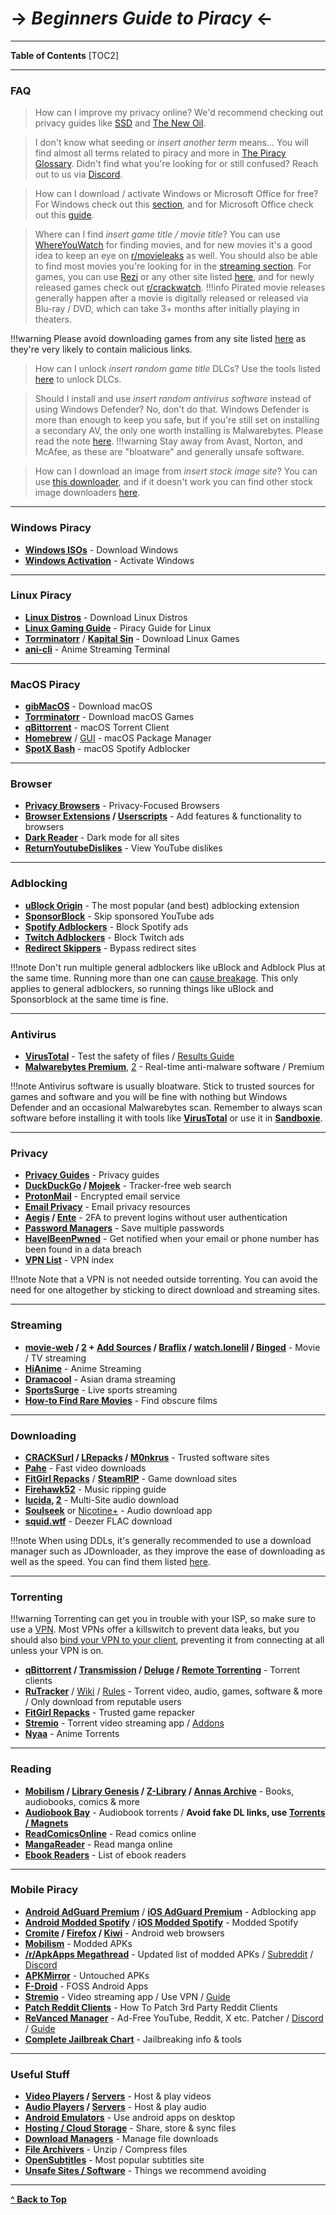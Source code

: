 # -> ***Beginners Guide to Piracy*** <-

***
**Table of Contents**
[TOC2]

***

### FAQ

> How can I improve my privacy online?
We'd recommend checking out privacy guides like [SSD](https://ssd.eff.org/) and [The New Oil](https://thenewoil.org/).

> I don't know what seeding or *insert another term* means...
You will find almost all terms related to piracy and more in [The Piracy Glossary](https://rentry.org/the-piracy-glossary). Didn't find what you're looking for or still confused? Reach out to us via [Discord](https://discord.gg/5W9QJKuPkD).

> How can I download / activate Windows or Microsoft Office for free?
For Windows check out this [section](#windows-piracy), and for Microsoft Office check out this [guide](https://gravesoft.dev/download_windows_office/office_c2r_links/).

> Where can I find *insert game title / movie title*?
You can use [WhereYouWatch](https://whereyouwatch.com) for finding movies, and for new movies it's a good idea to keep an eye on [r/movieleaks](https://reddit.com/r/movieleaks) as well. You should also be able to find most movies you're looking for in the [streaming section](#streaming). For games, you can use [Rezi](https://rezi.one) or any other site listed [here](https://fmhy.net/gamingpiracyguide#download-games), and for newly released games check out [r/crackwatch](https://reddit.com/r/crackwatch).
!!!info Pirated movie releases generally happen after a movie is digitally released or released via Blu-ray / DVD, which can take 3+ months after initially playing in theaters.

!!!warning Please avoid downloading games from any site listed [here](https://fmhy.net/unsafesites) as they're very likely to contain malicious links.

> How can I unlock *insert random game title* DLCs?
Use the tools listed [here](https://www.reddit.com/r/FREEMEDIAHECKYEAH/wiki/game-tools/#wiki_.25B7_steam_.2F_epic) to unlock DLCs.

> Should I install and use *insert random antivirus software* instead of using Windows Defender?
No, don't do that. Windows Defender is more than enough to keep you safe, but if you're still set on installing a secondary AV, the only one worth installing is Malwarebytes. Please read the note [here](#anti-virus).
!!!warning Stay away from Avast, Norton, and McAfee, as these are "bloatware" and generally unsafe software.

> How can I download an image from *insert stock image site*?
 You can use [this downloader](https://downloader.la/), and if it doesn't work you can find other stock image downloaders [here](https://fmhy.net/img-tools#stock-photos).

***

### Windows Piracy

* **[Windows ISOs](https://www.reddit.com/r/FREEMEDIAHECKYEAH/wiki/system-tools#wiki_.25BA_windows_isos)** - Download Windows
* **[Windows Activation](https://www.reddit.com/r/FREEMEDIAHECKYEAH/wiki/system-tools#wiki_.25B7_windows_activation)** - Activate Windows

***

### Linux Piracy

* **[Linux Distros](https://www.reddit.com/r/FREEMEDIAHECKYEAH/wiki/linux#wiki_.25BA_linux_distros)** - Download Linux Distros
* **[Linux Gaming Guide](https://github.com/rimsiw/linux-gaming-omg)** - Piracy Guide for Linux
* **[Torrminatorr](https://forum.torrminatorr.com/)** / **[Kapital Sin](https://kapitalsin.com/)** - Download Linux Games
* **[ani-cli](https://github.com/pystardust/ani-cli)** - Anime Streaming Terminal

***

### MacOS Piracy

* **[gibMacOS](https://github.com/corpnewt/gibMacOS)** - Download macOS
* **[Torrminatorr](https://forum.torrminatorr.com/)** - Download macOS Games
* **[qBittorrent](https://www.qbittorrent.org/)** - macOS Torrent Client
* **[Homebrew](https://brew.sh/)** / [GUI](https://corkmac.app/) - macOS Package Manager
* **[SpotX Bash](https://github.com/jetfir3/SpotX-Bash)** - macOS Spotify Adblocker

***

### Browser

* **[Privacy Browsers](https://www.reddit.com/r/FREEMEDIAHECKYEAH/wiki/adblock-vpn-privacy#wiki_.25BA_web_privacy)** - Privacy-Focused Browsers
* **[Browser Extensions](https://www.reddit.com/r/FREEMEDIAHECKYEAH/wiki/internet-tools#wiki_.25B7_browser_extensions) / [Userscripts](https://www.reddit.com/r/FREEMEDIAHECKYEAH/wiki/internet-tools#wiki_.25B7_userscripts)** - Add features & functionality to browsers
* **[Dark Reader](https://darkreader.org/)** - Dark mode for all sites
* **[ReturnYoutubeDislikes](https://returnyoutubedislike.com/)** - View YouTube dislikes

***

### Adblocking

* **[uBlock Origin](https://github.com/gorhill/uBlock#installation)** - The most popular (and best) adblocking extension
* **[SponsorBlock](https://sponsor.ajay.app/)** - Skip sponsored YouTube ads
* **[Spotify Adblockers](https://www.reddit.com/r/FREEMEDIAHECKYEAH/wiki/audio#wiki_.25B7_spotify_adblockers)** - Block Spotify ads
* **[Twitch Adblockers](https://fmhy.net/social-media-tools#twitch-adblockers)** - Block Twitch ads
* **[Redirect Skippers](https://www.reddit.com/r/FREEMEDIAHECKYEAH/wiki/adblock-vpn-privacy#wiki_.25B7_redirect_bypass)** - Bypass redirect sites

!!!note Don't run multiple general adblockers like uBlock and Adblock Plus at the same time. Running more than one can [cause breakage](https://twitter.com/gorhill/status/1033706103782170625). This only applies to general adblockers, so running things like uBlock and Sponsorblock at the same time is fine.

***

### Antivirus

* **[VirusTotal](https://www.virustotal.com)** - Test the safety of files / [Results Guide](https://rentry.co/VTGuide)
* **[Malwarebytes Premium](https://rentry.co/FMHYBase64#malwarebytes-prem)**, [2](https://www.malwarebytes.com/) - Real-time anti-malware software / Premium

!!!note Antivirus software is usually bloatware. Stick to trusted sources for games and software and you will be fine with nothing but Windows Defender and an occasional Malwarebytes scan. Remember to always scan software before installing it with tools like **[VirusTotal](https://www.virustotal.com/)** or use it in **[Sandboxie](https://rentry.co/sandboxie-guide)**.

***

### Privacy

* **[Privacy Guides](https://www.privacyguides.org/)** - Privacy guides
* **[DuckDuckGo](https://duckduckgo.com/) / [Mojeek](https://www.mojeek.com/)** - Tracker-free web search
* **[ProtonMail](https://proton.me/mail)** - Encrypted email service
* **[Email Privacy](https://www.reddit.com/r/FREEMEDIAHECKYEAH/wiki/adblock-vpn-privacy#wiki_.25B7_email_privacy)** - Email privacy resources
* **[Aegis](https://getaegis.app/) / [Ente](https://github.com/ente-io/auth/)** - 2FA to prevent logins without user authentication
* **[Password Managers](https://www.reddit.com/r/FREEMEDIAHECKYEAH/wiki/internet-tools#wiki_.25B7_password_managers)** - Save multiple passwords
* **[HaveIBeenPwned](https://haveibeenpwned.com/)** - Get notified when your email or phone number has been found in a data breach
* **[VPN List](https://www.reddit.com/r/FREEMEDIAHECKYEAH/wiki/adblock-vpn-privacy#wiki_.25BA_vpn)** - VPN index

!!!note Note that a VPN is not needed outside torrenting. You can avoid the need for one altogether by sticking to direct download and streaming sites.

***

### Streaming

* **[movie-web](https://erynith.github.io/movie-web-instances/) / [2](https://docs.undi.rest/instances) + [Add Sources](https://pastebin.com/w8Brq2UA) / [Braflix](https://www.braflix.ru/) / [watch.lonelil](https://watch.lonelil.ru/) / [Binged](https://binged.live/)** -  Movie / TV streaming
* **[HiAnime](https://hianime.to/)** - Anime Streaming
* **[Dramacool](https://dramacool.cy/)** - Asian drama streaming
* **[SportsSurge](https://v2.sportsurge.net/home4/)** - Live sports streaming
* **[How-to Find Rare Movies](https://www.reddit.com/r/FREEMEDIAHECKYEAH/wiki/find-rare-movies)** - Find obscure films

***

### Downloading

* **[CRACKSurl](https://cracksurl.com/) / [LRepacks](https://lrepacks.net/) / [M0nkrus](https://w14.monkrus.ws/)** - Trusted software sites
* **[Pahe](https://pahe.ink/)** - Fast video downloads
* **[FitGirl Repacks](https://fitgirl-repacks.site/)** / **[SteamRIP](https://steamrip.com/)** - Game download sites
* **[Firehawk52](https://rentry.org/firehawk52)** - Music ripping guide
* **[lucida](https://lucida.to/), [2](https://lucida.su/)** - Multi-Site audio download
* **[Soulseek](https://slsknet.org/)** or [Nicotine+](https://nicotine-plus.org/) - Audio download app
* **[squid.wtf](https://squid.wtf/)** - Deezer FLAC download

!!!note When using DDLs, it's generally recommended to use a download manager such as JDownloader, as they improve the ease of downloading as well as the speed. You can find them listed [here](https://fmhy.net/file-tools#download-managers).

***

### Torrenting

!!!warning Torrenting can get you in trouble with your ISP, so make sure to use a [VPN](https://www.reddit.com/r/FREEMEDIAHECKYEAH/wiki/adblock-vpn-privacy#wiki_.25BA_vpn). Most VPNs offer a killswitch to prevent data leaks, but you should also [bind your VPN to your client](https://redd.it/ssy8vv), preventing it from connecting at all unless your VPN is on.

* **[qBittorrent](https://www.qbittorrent.org/) / [Transmission](https://transmissionbt.com/) / [Deluge](https://www.deluge-torrent.org/) / [Remote Torrenting](https://www.reddit.com/r/FREEMEDIAHECKYEAH/wiki/torrent#wiki_.25B7_remote_torrenting)** - Torrent clients
* **[RuTracker](https://rutracker.org/)** / [Wiki](http://rutracker.wiki/) / [Rules](https://rutracker.org/forum/viewtopic.php?t=1045) - Torrent video, audio, games, software & more / Only download from reputable users
* **[FitGirl Repacks](https://fitgirl-repacks.site/)** - Trusted game repacker
* **[Stremio](https://www.stremio.com/)** - Torrent video streaming app / [Addons](https://stremio-addons.netlify.app/)
* **[Nyaa](https://nyaa.si/)** - Anime Torrents

***

### Reading

* **[Mobilism](https://forum.mobilism.org) / [Library Genesis](https://libgen.rs/) / [Z-Library](https://singlelogin.re/) / [Annas Archive](https://annas-archive.org/)** - Books, audiobooks, comics & more
* **[Audiobook Bay](https://audiobookbay.is/)** - Audiobook torrents / **Avoid fake DL links, use [Torrents / Magnets](https://i.ibb.co/8sV2061/0fa8159b11bb.png)**
* **[ReadComicsOnline](https://readcomiconline.li/)** - Read comics online
* **[MangaReader](https://mangareader.to/)** - Read manga online
* **[Ebook Readers](https://www.reddit.com/r/FREEMEDIAHECKYEAH/wiki/reading#wiki_.25BA_ebook_readers)** - List of ebook readers

***

### Mobile Piracy

* **[Android AdGuard Premium](https://rentry.co/FMHYBase64#adguard-premium)** / **[iOS AdGuard Premium](https://rentry.co/FMHYBase64#adguard-pro-ios)** - Adblocking app
* **[Android Modded Spotify](https://rentry.co/FMHYBase64#modded-spotify-apk)** / **[iOS Modded Spotify](https://rentry.co/FMHYBase64#spotify)** - Modded Spotify
* **[Cromite](https://github.com/uazo/cromite) / [Firefox](https://www.mozilla.org/en-US/firefox/browsers/mobile/android/) / [Kiwi](https://play.google.com/store/apps/details?id=com.kiwibrowser.browser&hl=en_US&gl=US)** - Android web browsers
* **[Mobilism](https://forum.mobilism.org/viewforum.php?f=398)** - Modded APKs
* **[/r/ApkApps Megathread](https://apksapps.notion.site/apksapps/096ef38f452342ba99b4e1509a449729?v=9970360b443643789c333bd2c7180009)** - Updated list of modded APKs / [Subreddit](https://www.reddit.com/r/ApksApps) / [Discord](https://discord.gg/Kr5EWKZU5Y)
* **[APKMirror](https://www.apkmirror.com/)** - Untouched APKs
* **[F-Droid](https://f-droid.org/)** - FOSS Android Apps
* **[Stremio](https://www.stremio.com/)** - Video streaming app / Use VPN / [Guide](https://viren070.github.io/guides/stremio/guide)
* **[Patch Reddit Clients](https://docs.google.com/document/u/0/d/1wHvqQwCYdJrQg4BKlGIVDLksPN0KpOnJWniT6PbZSrI/mobilebasic)** - How To Patch 3rd Party Reddit Clients
* **[ReVanced Manager](https://github.com/revanced/revanced-manager)** - Ad-Free YouTube, Reddit, X etc. Patcher / [Discord](https://discord.com/invite/rF2YcEjcrT) / [Guide](https://redd.it/xlcny9)
* **[Complete Jailbreak Chart](https://ios.cfw.guide/)** - Jailbreaking info & tools

***

### Useful Stuff

* **[Video Players](https://fmhy.net/video-tools#video-players) / [Servers](https://fmhy.net/video-tools#media-servers)** - Host & play videos
* **[Audio Players](https://fmhy.net/audiopiracyguide#audio-players) / [Servers](https://fmhy.net/audiopiracyguide#audio-servers)** - Host & play audio
* **[Android Emulators](https://fmhy.net/android-iosguide#android-emulators)** - Use android apps on desktop
* **[Hosting / Cloud Storage](https://fmhy.net/file-tools#file-hosts)** - Share, store & sync files
* **[Download Managers](https://fmhy.net/file-tools#download-managers)** - Manage file downloads
* **[File Archivers](https://fmhy.net/file-tools#file-archivers)** - Unzip / Compress files
* **[OpenSubtitles](https://opensubtitles.org/)** - Most popular subtitles site
* **[Unsafe Sites / Software](https://redd.it/10bh0h9)** - Things we recommend avoiding

***

**[^ Back to Top](#beginners-guide-to-piracy)**